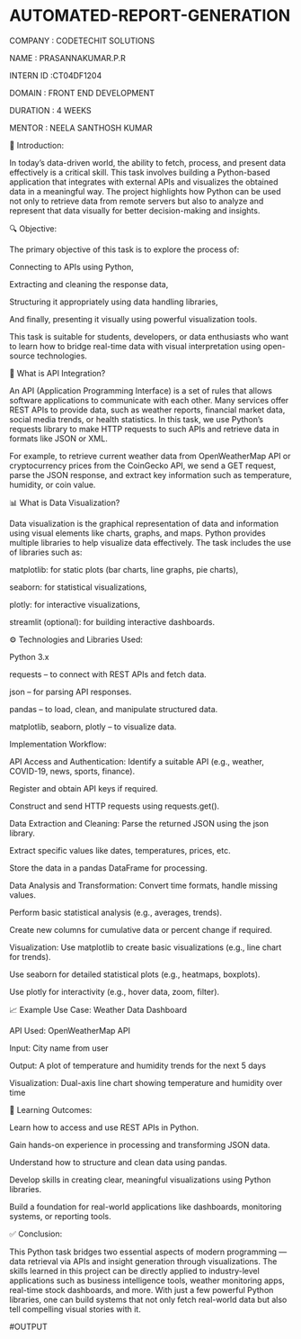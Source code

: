 # AUTOMATED-REPORT-GENERATION
COMPANY : CODETECHIT SOLUTIONS

NAME : PRASANNAKUMAR.P.R

INTERN ID :CT04DF1204

DOMAIN : FRONT END DEVELOPMENT

DURATION : 4 WEEKS

MENTOR : NEELA SANTHOSH KUMAR

📄 Introduction:

In today’s data-driven world, the ability to fetch, process, and present data effectively is a critical skill. This task involves building a Python-based application that integrates with external APIs and visualizes the obtained data in a meaningful way. The project highlights how Python can be used not only to retrieve data from remote servers but also to analyze and represent that data visually for better decision-making and insights.

🔍 Objective:

The primary objective of this task is to explore the process of:

Connecting to APIs using Python,

Extracting and cleaning the response data,

Structuring it appropriately using data handling libraries,

And finally, presenting it visually using powerful visualization tools.

This task is suitable for students, developers, or data enthusiasts who want to learn how to bridge real-time data with visual interpretation using open-source technologies.

🔗 What is API Integration?

An API (Application Programming Interface) is a set of rules that allows software applications to communicate with each other. Many services offer REST APIs to provide data, such as weather reports, financial market data, social media trends, or health statistics. In this task, we use Python’s requests library to make HTTP requests to such APIs and retrieve data in formats like JSON or XML.

For example, to retrieve current weather data from OpenWeatherMap API or cryptocurrency prices from the CoinGecko API, we send a GET request, parse the JSON response, and extract key information such as temperature, humidity, or coin value.

📊 What is Data Visualization?

Data visualization is the graphical representation of data and information using visual elements like charts, graphs, and maps. Python provides multiple libraries to help visualize data effectively. The task includes the use of libraries such as:

matplotlib: for static plots (bar charts, line graphs, pie charts),

seaborn: for statistical visualizations,

plotly: for interactive visualizations,

streamlit (optional): for building interactive dashboards.

⚙️ Technologies and Libraries Used:

Python 3.x

requests – to connect with REST APIs and fetch data.

json – for parsing API responses.

pandas – to load, clean, and manipulate structured data.

matplotlib, seaborn, plotly – to visualize data.

Implementation Workflow:

API Access and Authentication:
Identify a suitable API (e.g., weather, COVID-19, news, sports, finance).

Register and obtain API keys if required.

Construct and send HTTP requests using requests.get().

Data Extraction and Cleaning:
Parse the returned JSON using the json library.

Extract specific values like dates, temperatures, prices, etc.

Store the data in a pandas DataFrame for processing.

Data Analysis and Transformation:
Convert time formats, handle missing values.

Perform basic statistical analysis (e.g., averages, trends).

Create new columns for cumulative data or percent change if required.

Visualization:
Use matplotlib to create basic visualizations (e.g., line chart for trends).

Use seaborn for detailed statistical plots (e.g., heatmaps, boxplots).

Use plotly for interactivity (e.g., hover data, zoom, filter).

📈 Example Use Case: Weather Data Dashboard

API Used: OpenWeatherMap API

Input: City name from user

Output: A plot of temperature and humidity trends for the next 5 days

Visualization: Dual-axis line chart showing temperature and humidity over time

🎯 Learning Outcomes:

Learn how to access and use REST APIs in Python.

Gain hands-on experience in processing and transforming JSON data.

Understand how to structure and clean data using pandas.

Develop skills in creating clear, meaningful visualizations using Python libraries.

Build a foundation for real-world applications like dashboards, monitoring systems, or reporting tools.

✅ Conclusion:

This Python task bridges two essential aspects of modern programming — data retrieval via APIs and insight generation through visualizations. The skills learned in this project can be directly applied to industry-level applications such as business intelligence tools, weather monitoring apps, real-time stock dashboards, and more. With just a few powerful Python libraries, one can build systems that not only fetch real-world data but also tell compelling visual stories with it.

#OUTPUT
